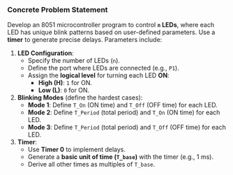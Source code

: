 ### **Concrete Problem Statement**

Develop an 8051 microcontroller program to control **`n` LEDs**, where each LED has unique blink patterns based on user-defined parameters. Use a **timer** to generate precise delays. Parameters include:

1. **LED Configuration**:
    - Specify the number of LEDs (`n`).
    - Define the port where LEDs are connected (e.g., `P1`).
    - Assign the **logical level** for turning each LED **ON**:
        - **High (H)**: `1` for ON.
        - **Low (L)**: `0` for ON.
2. **Blinking Modes** (define the hardest cases):
    - **Mode 1**: Define `T_On` (ON time) and `T_Off` (OFF time) for each LED.
    - **Mode 2**: Define `T_Period` (total period) and `T_On` (ON time) for each LED.
    - **Mode 3**: Define `T_Period` (total period) and `T_Off` (OFF time) for each LED.
3. **Timer**:
    - Use **Timer 0** to implement delays.
    - Generate a **basic unit of time (`T_base`)** with the timer (e.g., 1 ms).
    - Derive all other times as multiples of `T_base`.